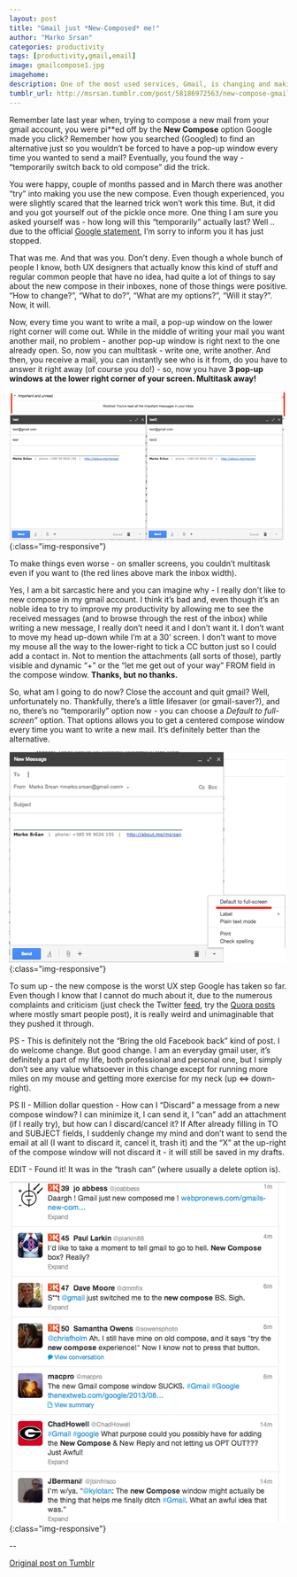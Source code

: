 ```yaml
---
layout: post
title: "Gmail just *New-Composed* me!"
author: "Marko Srsan"
categories: productivity
tags: [productivity,gmail,email]
image: gmailcompose1.jpg
imagehome: 
description: One of the most used services, Gmail, is changing and making me do things in a way that I do not want to.
tumblr_url: http://msrsan.tumblr.com/post/58186972563/new-compose-gmail-is-here-to-stay
---
```

Remember late last year when, trying to compose a new mail from your gmail account, you were pi**ed off by the **New Compose** option Google made you click? Remember how you searched (Googled) to find an alternative just so you wouldn’t be forced to have a pop-up window every time you wanted to send a mail? Eventually, you found the way - “temporarily switch back to old compose” did the trick.

You were happy, couple of months passed and in March there was another “try” into making you use the new compose. Even though experienced, you were slightly scared that the learned trick won’t work this time. But, it did and you got yourself out of the pickle once more. One thing I am sure you asked yourself was - how long will this “temporarily” actually last? Well .. due to the official [Google statement](https://plus.google.com/u/0/+Gmail/posts/Pkrnsy8yEPx), I’m sorry to inform you it has just stopped.

That was me. And that was you. Don’t deny. Even though a whole bunch of people I know, both UX designers that actually know this kind of stuff and regular common people that have no idea, had quite a lot of things to say about the new compose in their inboxes, none of those things were positive. “How to change?”, “What to do?”, “What are my options?”, “Will it stay?”. Now, it will.

Now, every time you want to write a mail, a pop-up window on the lower right corner will come out. While in the middle of writing your mail you want another mail, no problem - another pop-up window is right next to the one already open. So, now you can multitask - write one, write another. And then, you receive a mail, you can instantly see who is it from, do you have to answer it right away (of course you do!) - so, now you have **3 pop-up windows at the lower right corner of your screen. Multitask away!**

![New Gmail Compose](../assets/img/gmailcompose2.png){:class="img-responsive"}

To make things even worse - on smaller screens, you couldn’t multitask even if you want to (the red lines above mark the inbox width).

Yes, I am a bit sarcastic here and you can imagine why - I really don’t like to new compose in my gmail account. I think it’s bad and, even though it’s an noble idea to try to improve my productivity by allowing me to see the received messages (and to browse through the rest of the inbox) while writing a new message, I really don’t need it and I don’t want it. I don’t want to move my head up-down while I’m at a 30’ screen. I don’t want to move my mouse all the way to the lower-right to tick a CC button just so I could add a contact in. Not to mention the attachments (all sorts of those), partly visible and dynamic “+” or the “let me get out of your way” FROM field in the compose window. **Thanks, but no thanks.**

So, what am I going to do now? Close the account and quit gmail? Well, unfortunately no. Thankfully, there’s a little lifesaver (or gmail-saver?), and no, there’s no “temporarily” option now - you can choose a *Default to full-screen”* option. That options allows you to get a centered compose window every time you want to write a new mail. It’s definitely better than the alternative.

![New Gmail Compose](../assets/img/gmailcompose3.png){:class="img-responsive"}

To sum up - the new compose is the worst UX step Google has taken so far. Even though I know that I cannot do much about it, due to the numerous complaints and criticism (just check the Twitter [feed](https://twitter.com/search?f=tweets&q=%22new%20compose%22&src=typd), try the [Quora posts](https://www.quora.com/search?q=gmail+new+compose) where mostly smart people post), it is really weird and unimaginable that they pushed it through.

PS - This is definitely not the “Bring the old Facebook back” kind of post. I do welcome change. But good change. I am an everyday gmail user, it’s definitely a part of my life, both professional and personal one, but I simply don’t see any value whatsoever in this change except for running more miles on my mouse and getting more exercise for my neck (up <=> down-right).

PS II - Million dollar question - How can I “Discard” a message from a new compose window? I can minimize it, I can send it, I “can” add an attachment (if I really try), but how can I discard/cancel it? If After already filling in TO and SUBJECT fields, I suddenly change my mind and don’t want to send the email at all (I want to discard it, cancel it, trash it) and the “X” at the up-right of the compose window will not discard it - it will still be saved in my drafts. 

EDIT - Found it! It was in the “trash can” (where usually a delete option is).

![New Gmail Compose](../assets/img/gmailcompose4.png){:class="img-responsive"}

--

[Original post on Tumblr](http://msrsan.tumblr.com/post/58186972563/new-compose-gmail-is-here-to-stay)
